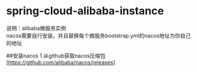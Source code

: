 # spring-cloud-alibaba-instance
说明：alibaba微服务实例   
nacos需要自行安装，并且替换每个微服务bootstrap.yml的nacos地址为你自己的地址

##安装nacos
1.从github获取nacos压缩包
[https://github.com/alibaba/nacos/releases]



